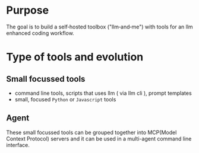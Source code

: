 # Purpose

The goal is to build a self‑hosted toolbox ("llm‑and‑me") with tools for an llm enhanced coding workflow.

# Type of tools and evolution

## Small focussed tools

- command line tools, scripts that uses llm ( via llm cli ), prompt templates
- small, focused `Python` or `Javascript` tools

## Agent

These small focussed tools can be grouped together into MCP(Model Context Protocol) servers and it can be used in a multi-agent command line interface.
